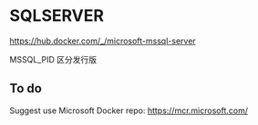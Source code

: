 # SQLSERVER

https://hub.docker.com/_/microsoft-mssql-server 

MSSQL_PID 区分发行版

## To do

Suggest use Microsoft Docker repo: https://mcr.microsoft.com/
